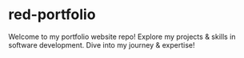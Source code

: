 # red-portfolio
Welcome to my portfolio website repo! Explore my projects &amp; skills in software development. Dive into my journey &amp; expertise!
